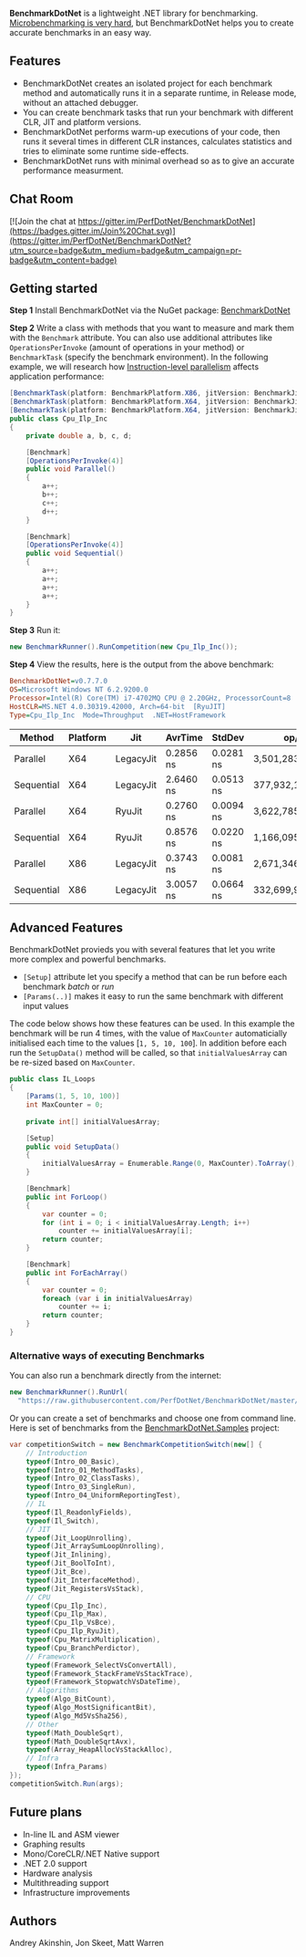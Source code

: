 **BenchmarkDotNet** is a lightweight .NET library for benchmarking. [Microbenchmarking is very hard](https://andreyakinshin.gitbooks.io/performancebookdotnet/content/science/microbenchmarking.html), but BenchmarkDotNet helps you to create accurate benchmarks in an easy way.

## Features
* BenchmarkDotNet creates an isolated project for each benchmark method and automatically runs it in a separate runtime, in Release mode, without an attached debugger.
* You can create benchmark tasks that run your benchmark with different CLR, JIT and platform versions.
* BenchmarkDotNet performs warm-up executions of your code, then runs it several times in different CLR instances, calculates statistics and tries to eliminate some runtime side-effects.
* BenchmarkDotNet runs with minimal overhead so as to give an accurate performance measurment.
 
## Chat Room
[![Join the chat at https://gitter.im/PerfDotNet/BenchmarkDotNet](https://badges.gitter.im/Join%20Chat.svg)](https://gitter.im/PerfDotNet/BenchmarkDotNet?utm_source=badge&utm_medium=badge&utm_campaign=pr-badge&utm_content=badge)

## Getting started

**Step 1** Install BenchmarkDotNet via the NuGet package: [BenchmarkDotNet](https://www.nuget.org/packages/BenchmarkDotNet/)

**Step 2** Write a class with methods that you want to measure and mark them with the `Benchmark` attribute. You can also use additional attributes like `OperationsPerInvoke` (amount of operations in your method) or `BenchmarkTask` (specify the benchmark environment). In the following example, we will research how [Instruction-level parallelism](http://en.wikipedia.org/wiki/Instruction-level_parallelism) affects application performance:

```cs
[BenchmarkTask(platform: BenchmarkPlatform.X86, jitVersion: BenchmarkJitVersion.LegacyJit)]
[BenchmarkTask(platform: BenchmarkPlatform.X64, jitVersion: BenchmarkJitVersion.LegacyJit)]
[BenchmarkTask(platform: BenchmarkPlatform.X64, jitVersion: BenchmarkJitVersion.RyuJit)]
public class Cpu_Ilp_Inc
{
    private double a, b, c, d;

    [Benchmark]
    [OperationsPerInvoke(4)]
    public void Parallel()
    {
        a++;
        b++;
        c++;
        d++;
    }

    [Benchmark]
    [OperationsPerInvoke(4)]
    public void Sequential()
    {
        a++;
        a++;
        a++;
        a++;
    }
}
```

**Step 3** Run it:

```cs
new BenchmarkRunner().RunCompetition(new Cpu_Ilp_Inc());
```

**Step 4** View the results, here is the output from the above benchmark:

```ini
BenchmarkDotNet=v0.7.7.0
OS=Microsoft Windows NT 6.2.9200.0
Processor=Intel(R) Core(TM) i7-4702MQ CPU @ 2.20GHz, ProcessorCount=8
HostCLR=MS.NET 4.0.30319.42000, Arch=64-bit  [RyuJIT]
Type=Cpu_Ilp_Inc  Mode=Throughput  .NET=HostFramework
```

|     Method | Platform |       Jit |   AvrTime |    StdDev |             op/s |
|----------- |--------- |---------- |---------- |---------- |----------------- |
|   Parallel |      X64 | LegacyJit | 0.2856 ns | 0.0281 ns | 3,501,283,192.20 |
| Sequential |      X64 | LegacyJit | 2.6460 ns | 0.0513 ns |   377,932,149.37 |
|   Parallel |      X64 |    RyuJit | 0.2760 ns | 0.0094 ns | 3,622,785,633.08 |
| Sequential |      X64 |    RyuJit | 0.8576 ns | 0.0220 ns | 1,166,095,637.19 |
|   Parallel |      X86 | LegacyJit | 0.3743 ns | 0.0081 ns | 2,671,346,912.81 |
| Sequential |      X86 | LegacyJit | 3.0057 ns | 0.0664 ns |   332,699,953.00 |

## Advanced Features
BenchmarkDotNet provieds you with several features that let you write more complex and powerful benchmarks. 

- `[Setup]` attribute let you specify a method that can be run before each benchmark *batch* or *run*
- `[Params(..)]` makes it easy to run the same benchmark with different input values
 
The code below shows how these features can be used. In this example the benchmark will be run 4 times, with the value of `MaxCounter` automaticially initialised each time to the values [`1, 5, 10, 100`]. In addition before each run the `SetupData()` method will be called, so that `initialValuesArray` can be re-sized based on `MaxCounter`.

``` csharp
public class IL_Loops
{
    [Params(1, 5, 10, 100)]
    int MaxCounter = 0;
    
    private int[] initialValuesArray;

    [Setup]
    public void SetupData()
    {
        initialValuesArray = Enumerable.Range(0, MaxCounter).ToArray();
    }

    [Benchmark]
    public int ForLoop()
    {
        var counter = 0;
        for (int i = 0; i < initialValuesArray.Length; i++)
            counter += initialValuesArray[i];
        return counter;
    }

    [Benchmark]
    public int ForEachArray()
    {
        var counter = 0;
        foreach (var i in initialValuesArray)
            counter += i;
        return counter;
    }
}
```

### Alternative ways of executing Benchmarks

You can also run a benchmark directly from the internet:

```cs
new BenchmarkRunner().RunUrl(
  "https://raw.githubusercontent.com/PerfDotNet/BenchmarkDotNet/master/BenchmarkDotNet.Samples/CPU/Cpu_Ilp_Inc.cs");
```

Or you can create a set of benchmarks and choose one from command line. Here is set of benchmarks from the [BenchmarkDotNet.Samples](https://github.com/PerfDotNet/BenchmarkDotNet/tree/master/BenchmarkDotNet.Samples) project:

```cs
var competitionSwitch = new BenchmarkCompetitionSwitch(new[] {
    // Introduction
    typeof(Intro_00_Basic),
    typeof(Intro_01_MethodTasks),
    typeof(Intro_02_ClassTasks),
    typeof(Intro_03_SingleRun),
    typeof(Intro_04_UniformReportingTest),
    // IL
    typeof(Il_ReadonlyFields),
    typeof(Il_Switch),
    // JIT
    typeof(Jit_LoopUnrolling),
    typeof(Jit_ArraySumLoopUnrolling),
    typeof(Jit_Inlining),
    typeof(Jit_BoolToInt),
    typeof(Jit_Bce),
    typeof(Jit_InterfaceMethod),
    typeof(Jit_RegistersVsStack),
    // CPU
    typeof(Cpu_Ilp_Inc),
    typeof(Cpu_Ilp_Max),
    typeof(Cpu_Ilp_VsBce),
    typeof(Cpu_Ilp_RyuJit),
    typeof(Cpu_MatrixMultiplication),
    typeof(Cpu_BranchPerdictor),
    // Framework
    typeof(Framework_SelectVsConvertAll),
    typeof(Framework_StackFrameVsStackTrace),
    typeof(Framework_StopwatchVsDateTime),
    // Algorithms
    typeof(Algo_BitCount),
    typeof(Algo_MostSignificantBit),
    typeof(Algo_Md5VsSha256),
    // Other
    typeof(Math_DoubleSqrt),
    typeof(Math_DoubleSqrtAvx),
    typeof(Array_HeapAllocVsStackAlloc),
    // Infra
    typeof(Infra_Params)
});
competitionSwitch.Run(args);
```

## Future plans

* In-line IL and ASM viewer
* Graphing results
* Mono/CoreCLR/.NET Native support
* .NET 2.0 support
* Hardware analysis
* Multithreading support
* Infrastructure improvements

## Authors

Andrey Akinshin, Jon Skeet, Matt Warren

